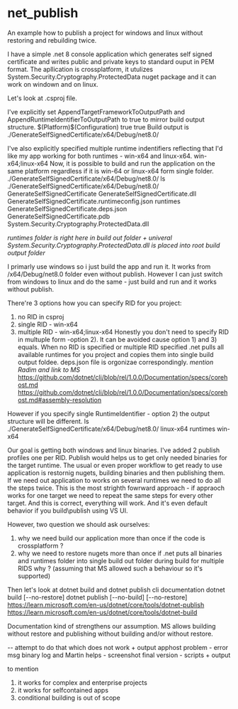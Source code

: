 # net_publish
An example how to publish a project for windows and linux without restoring and rebuilding twice.

I have a simple .net 8 console application which generates self signed certificate and writes public and private keys to standard ouput in PEM format.
The apllication is crossplatform, it utulizes System.Security.Cryptography.ProtectedData nuget package and it can work on windown and on linux.

Let's look at .csproj file.

I've explicitly set AppendTargetFrameworkToOutputPath and AppendRuntimeIdentifierToOutputPath to true to mirror build output structure.
<OutputPath>$(Platform)\$(Configuration)</OutputPath>
<AppendTargetFrameworkToOutputPath>true</AppendTargetFrameworkToOutputPath>
<AppendRuntimeIdentifierToOutputPath>true</AppendRuntimeIdentifierToOutputPath>
Build output is ./GenerateSelfSignedCertificate/x64/Debug/net8.0/

I've also explicitly specified multiple runtime indentifiers reflecting that I'd like my app working for both runtimes - win-x64 and linux-x64.
<RuntimeIdentifiers>win-x64;linux-x64</RuntimeIdentifiers>
Now, it is possible to build and run the application on the same platform regardless if it is win-64 or linux-x64 form single folder.
./GenerateSelfSignedCertificate/x64/Debug/net8.0/
ls ./GenerateSelfSignedCertificate/x64/Debug/net8.0/
GenerateSelfSignedCertificate            GenerateSelfSignedCertificate.dll  GenerateSelfSignedCertificate.runtimeconfig.json  runtimes
GenerateSelfSignedCertificate.deps.json  GenerateSelfSignedCertificate.pdb  System.Security.Cryptography.ProtectedData.dll

*runtimes folder is right here in build out folder + univeral System.Security.Cryptography.ProtectedData.dll is placed into root build output folder*

I primarly use windows so i just build the app and run it. It works from /x64/Debug/net8.0 folder even without publish.
However I can just switch from windows to linux and do the same - just build and run and it works without publish.

There're 3 options how you can specify RID for you project:
1) no RID in csproj
2) single RID - <RuntimeIdentifier>win-x64</RuntimeIdentifier>
3) multiple RID - <RuntimeIdentifiers>win-x64;linux-x64</RuntimeIdentifiers>
Honestly you don't need to specify RID in multuple form -option 2). It can be avoided cause option 1) and 3) equals.
When no RID is specified or multiple RID specified .net pulls all available runtimes for you project and copies them into single build output foldee.  deps.json file is orgonizae  correspondingly. *mention Radim and link to MS*
https://github.com/dotnet/cli/blob/rel/1.0.0/Documentation/specs/corehost.md
https://github.com/dotnet/cli/blob/rel/1.0.0/Documentation/specs/corehost.md#assembly-resolution

However if you specify single RuntimeIdentifier - option 2) the output structure will be different.
ls ./GenerateSelfSignedCertificate/x64/Debug/net8.0/
linux-x64  runtimes  win-x64

Our goal is getting both windows and linux binaries.
I've added 2 publish profiles one per RID.
Publish would helps us to get only needed binaries for the target runtime.
The usual or even proper workflow to get ready to use application is restornig nugets, building binaries and then publishing them.
If we need out application to works on several runtimes we need to do all the steps twice.
This is the most strighth fowrward approach - if appraoch works for one target we need to repeat the same steps for every other target.
And this is correct,  everything will work. And it's even default behavior if you build\publish using VS UI.

However, two question we should ask ourselves:
1) why we need build our application more than once if the code is crossplatform ?
2) why we need to restore nugets more than once  if .net puts all binaries and runtimes folder into single build out folder during build for multiple RIDS why ? (assuming that MS allowed such a behaviour so it's supported)

Then let's look at dotnet build and dotnet publish cli documentation
dotnet build [--no-restore]
dotnet publish [--no-build] [--no-restore]
https://learn.microsoft.com/en-us/dotnet/core/tools/dotnet-publish
https://learn.microsoft.com/en-us/dotnet/core/tools/dotnet-build

Documentation kind of strengthens our assumption. MS allows building without restore and publishing without building and/or without restore.

--
attempt to do that which does not work + output
apphost problem - error msg
binary log and Martin helps - screenshot
final version - scripts + output

to mention
1) it works for complex and enterprise projects
2) it works for selfcontained apps
3) conditional building is out of scope
